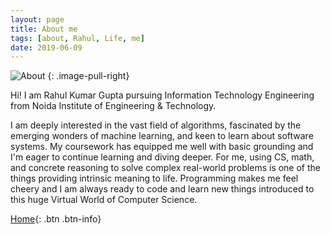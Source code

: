 ```yaml
---
layout: page
title: About me
tags: [about, Rahul, Life, me]
date: 2019-06-09
---
```


![About](https://raw.githubusercontent.com/RahulGuptaNitro/rahulguptanitro.github.io/master/about.jpg)
{: .image-pull-right}



Hi! I am Rahul Kumar Gupta pursuing Information Technology Engineering from Noida Institute of Engineering & Technology.


I am deeply interested in the vast field of algorithms, fascinated by the emerging wonders of machine learning, and keen to learn
about software systems. My coursework has equipped me well with basic grounding and I'm eager to continue learning and diving deeper. For me, using CS, math, and concrete reasoning to solve complex real-world
problems is one of the things providing intrinsic meaning to life.
Programming makes me feel cheery and I am always ready to code and learn new things introduced to this huge Virtual World of Computer Science.


 

      

[Home](https://rahulguptanitro.github.io){: .btn .btn-info}
